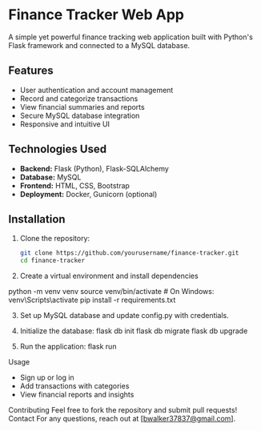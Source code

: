 # Finance Tracker Web App

A simple yet powerful finance tracking web application built with Python's Flask framework and connected to a MySQL database.

## Features
- User authentication and account management
- Record and categorize transactions
- View financial summaries and reports
- Secure MySQL database integration
- Responsive and intuitive UI

## Technologies Used
- **Backend:** Flask (Python), Flask-SQLAlchemy
- **Database:** MySQL
- **Frontend:** HTML, CSS, Bootstrap
- **Deployment:** Docker, Gunicorn (optional)

## Installation

1. Clone the repository:
   ```bash
   git clone https://github.com/yourusername/finance-tracker.git
   cd finance-tracker

2. Create a virtual environment and install dependencies

python -m venv venv
source venv/bin/activate  # On Windows: venv\Scripts\activate
pip install -r requirements.txt

3. Set up MySQL database and update config.py with credentials.

4. Initialize the database:
flask db init
flask db migrate
flask db upgrade

5. Run the application:
flask run

Usage
- Sign up or log in
- Add transactions with categories
- View financial reports and insights


Contributing
Feel free to fork the repository and submit pull requests!
Contact
For any questions, reach out at [bwalker37837@gmail.com].